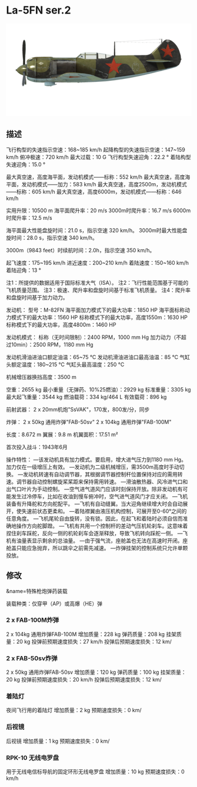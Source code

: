 # La-5FN ser.2

![la5fns2](../images/la5fns2.png)

## 描述

飞行构型的失速指示空速：168~185 km/h
起降构型的失速指示空速：147~159 km/h
俯冲极速：720 km/h
最大过载：10 G
飞行构型失速迎角：22.2 °
着陆构型失速迎角：15.0 °

最大真空速，高度海平面，发动机模式——标称：552 km/h
最大真空速，高度海平面，发动机模式——加力：583 km/h
最大真空速，高度2500m，发动机模式——标称：605 km/h
最大真空速，高度6000m，发动机模式——标称：646 km/h

实用升限：10500 m
海平面爬升率：20 m/s
3000m时爬升率：16.7 m/s
6000m时爬升率：12.5 m/s

海平面最大性能盘旋时间：21.0 s，指示空速 320 km/h。
3000m时最大性能盘旋时间：28.0 s，指示空速 340 km/h。

3000m（9843 feet）时续航时间：2.0h，指示空速 350 km/h。

起飞速度：175~195 km/h
进近速度：200~210 km/h
着陆速度：150~160 km/h
着陆迎角：13 °

注1：所提供的数据适用于国际标准大气（ISA）。
注2：飞行性能范围基于可能的飞机质量范围。
注3：极速、爬升率和盘旋时间基于标准飞机质量。
注4：爬升率和盘旋时间基于加力动力。

发动机：
型号：M-82FN
海平面加力模式下的最大功率：1850 HP
海平面标称动力模式下的最大功率：1560 HP
标称模式下的最大功率，高度1550m：1630 HP
标称模式下的最大功率，高度4800m：1460 HP

发动机模式：
标称（无时间限制）：2400 RPM，1000 mm Hg
加力动力（不超过10min）：2500 RPM，1180 mm Hg

发动机滑油进油口额定油温：65~75 °C
发动机滑油进油口最高油温：85 °C
气缸头额定温度：180~215 °C
气缸头最高温度：250 °C

机械增压器换挡高度：3500 m

空重：2655 kg
最小重量（无弹药、10%25燃油）：2929 kg
标准重量：3305 kg
最大起飞重量：3544 kg
燃油载荷：334 kg/464 L
有效载荷：896 kg

前射武器：
2 x 20mm机炮"SsVAK"，170发，800发/分，同步

炸弹：
2 x 50kg 通用炸弹"FAB-50sv"
2 x 104kg 通用炸弹"FAB-100M"

长度：8.672 m
翼展：9.8 m
机翼面积：17.51 m²

首次投入战斗：1943年6月

操作特性：
—该发动机具有加力模式。要启用，增大进气压力到1180 mm Hg。加力仅在一级增压上有效。
—发动机为二级机械增压，需3500m高度时手动切换。
—发动机转速有自动调节器，其根据调节器控制杆位置保持对应的需用转速。调节器自动控制螺旋桨桨距来保持需用转速。
—滑油散热器、风冷进气口和出气口叶片为手动控制。
—空气进气道风门应该时刻保持开放。除非发动机有可能发生过冷停车，比如在收油到慢车俯冲时，空气进气道风门才应关闭。
—飞机装备有升降舵和方向舵配平。
—飞机有自动缝翼。当大迎角继续增大时会自动展开，使失速前状态更柔和。
—着陆襟翼由液压机构控制，可展开至0-60°之间的任意角度。
—飞机尾轮自由旋转，没有锁。因此，在起飞和着陆时必须自信而准确地操作方向舵脚蹬。
—飞机有共用一个控制杆的差动气压机轮刹车。这意味着捏住刹车踩舵，反向一侧的机轮刹车会逐渐释放，导致飞机转向踩舵一侧。
—飞机有油量表显示剩余的总油量。
—由于强气流，座舱盖也无法在高速时开闭。座舱盖只能应急抛弃，所以跳伞之前需先减速。
—炸弹挂架的控制系统只允许单颗投放。

## 修改
&name=特殊枪炮弹药装载

装载种类：仅穿甲（AP）或高爆（HE）弹
### 2 x FAB-100M炸弹

2 x 104kg 通用炸弹FAB-100M
增加质量：228 kg
弹药质量：208 kg
挂架质量：20 kg
投弹前预期速度损失：27 km/h
投弹后预期速度损失：12 km/
### 2 x FAB-50sv炸弹

2 x 50kg 通用炸弹FAB-50sv
增加质量：120 kg
弹药质量：100 kg
挂架质量：20 kg
投弹前预期速度损失：20 km/h
投弹后预期速度损失：12 km/
### 着陆灯

夜间飞行用的着陆灯
增加质量：2 kg
预期速度损失：0 km/
### 后视镜

后视镜
增加质量：1 kg
预期速度损失：0 km/
### RPK-10 无线电罗盘

用于无线电信标导航的固定环形无线电罗盘
增加质量：10 kg
预期速度损失：0 km/h